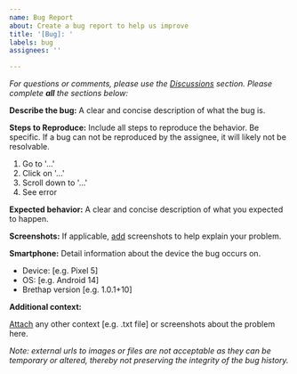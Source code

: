 ```yaml
---
name: Bug Report
about: Create a bug report to help us improve
title: '[Bug]: '
labels: bug
assignees: ''

---
```


*For questions or comments, please use the [Discussions](https://github.com/jithware/brethap/discussions) section. Please complete **all** the sections below:*

**Describe the bug:**
A clear and concise description of what the bug is.

**Steps to Reproduce:**
Include all steps to reproduce the behavior. Be specific. If a bug can not be reproduced by the assignee, it will likely not be resolvable.
1. Go to '...'
2. Click on '...'
3. Scroll down to '...'
4. See error

**Expected behavior:**
A clear and concise description of what you expected to happen.

**Screenshots:**
If applicable, [add](https://docs.github.com/en/get-started/writing-on-github/working-with-advanced-formatting/attaching-files) screenshots to help explain your problem.

**Smartphone:** Detail information about the device the bug occurs on.
 - Device: [e.g. Pixel 5]
 - OS: [e.g. Android 14]
 - Brethap version [e.g. 1.0.1+10]

**Additional context:**

[Attach](https://docs.github.com/en/get-started/writing-on-github/working-with-advanced-formatting/attaching-files) any other context [e.g. .txt file] or screenshots about the problem here. 

*Note: external urls to images or files are not acceptable as they can be temporary or altered, thereby not preserving the integrity of the bug history.*
